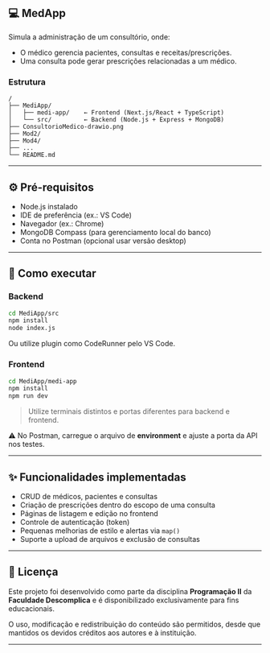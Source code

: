 ## 💻 MedApp

Simula a administração de um consultório, onde:

- O médico gerencia pacientes, consultas e receitas/prescrições.
- Uma consulta pode gerar prescrições relacionadas a um médico.

### Estrutura

```
/
├── MediApp/
│   ├── medi-app/    ← Frontend (Next.js/React + TypeScript)
│   └── src/         ← Backend (Node.js + Express + MongoDB)
├── ConsultorioMedico-drawio.png
├── Mod2/
├── Mod4/
├── ...
└── README.md
```

---

## ⚙️ Pré-requisitos

- Node.js instalado
- IDE de preferência (ex.: VS Code)  
- Navegador (ex.: Chrome)  
- MongoDB Compass (para gerenciamento local do banco)  
- Conta no Postman (opcional usar versão desktop)

---

## 🚀 Como executar

### Backend

```bash
cd MediApp/src
npm install
node index.js
```
Ou utilize plugin como CodeRunner pelo VS Code.

### Frontend

```bash
cd MediApp/medi-app
npm install
npm run dev
```

> Utilize terminais distintos e portas diferentes para backend e frontend.

⚠️ No Postman, carregue o arquivo de **environment** e ajuste a porta da API nos testes.

---

## ✨ Funcionalidades implementadas

- CRUD de médicos, pacientes e consultas
- Criação de prescrições dentro do escopo de uma consulta
- Páginas de listagem e edição no frontend
- Controle de autenticação (token)
- Pequenas melhorias de estilo e alertas via `map()`
- Suporte a upload de arquivos e exclusão de consultas

---

## 📝 Licença

Este projeto foi desenvolvido como parte da disciplina **Programação II** da **Faculdade Descomplica** e é disponibilizado exclusivamente para fins educacionais.

O uso, modificação e redistribuição do conteúdo são permitidos, desde que mantidos os devidos créditos aos autores e à instituição.  

---
